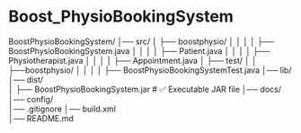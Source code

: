 # Boost_PhysioBookingSystem

BoostPhysioBookingSystem/
│── src/
│   ├── boostphysio/
│   │   │   │   ├── BoostPhysioBookingSystem.java
│   │   │   │   ├── Patient.java
│   │   │   │   ├── Physiotherapist.java
│   │   │   │   ├── Appointment.java
│   ├── test/
│   │   ├──boostphysio/
│   │   │   │   ├── BoostPhysioBookingSystemTest.java 
│── lib/                   
│── dist/                
│   ├── BoostPhysioBookingSystem.jar  # ✅ Executable JAR file
│── docs/                  
│── config/                
│── .gitignore
│── build.xml             
│── README.md
